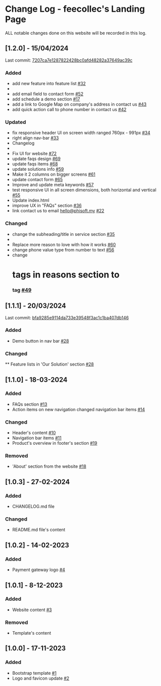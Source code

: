 # Change Log - feecollec's Landing Page
ALL notable changes done on this website will be recorded in this log.

## [1.2.0] - 15/04/2024
Last commit: [7207ca7e1287822428bc0afd48282a37649ac39c](https://github.com/phisoft/feecollec-web/commit/7207ca7e1287822428bc0afd48282a37649ac39c)

### Added
* add new feature into feature list [#32](https://github.com/phisoft/feecollec-web/issues/32)
* 
* add email field to contact form [#52](https://github.com/phisoft/feecollec-web/issues/52)
* add schedule a demo section [#17](https://github.com/phisoft/feecollec-web/issues/17)
* add a link to Google Map on company's address in contact us [#43](https://github.com/phisoft/feecollec-web/issues/43)
* add quick action call to phone number in contact us [#42](https://github.com/phisoft/feecollec-web/issues/42)

### Updated
* fix responsive header UI on screen width ranged 760px - 991px [#34](https://github.com/phisoft/feecollec-web/issues/34)
* right align nav-bar [#33](https://github.com/phisoft/feecollec-web/issues/33)
* Changelog
* 
* Fix UI for website [#72](https://github.com/phisoft/feecollec-web/issues/72)
* update faqs design [#69](https://github.com/phisoft/feecollec-web/issues/69)
* update faqs items [#68](https://github.com/phisoft/feecollec-web/issues/68)
* update solutions info [#59](https://github.com/phisoft/feecollec-web/issues/59)
* Make it 2 columns on bigger screens [#61](https://github.com/phisoft/feecollec-web/issues/61)
* update contact form [#65](https://github.com/phisoft/feecollec-web/issues/65)
* Improve and update meta keywords [#57](https://github.com/phisoft/feecollec-web/issues/57)
* test responsive UI in all screen dimensions, both horizontal and vertical [#55](https://github.com/phisoft/feecollec-web/issues/55)
* Update index.html
* improve UX in "FAQs" section [#36](https://github.com/phisoft/feecollec-web/issues/36)
* link contact us to email hello@phisoft.my [#22](https://github.com/phisoft/feecollec-web/issues/22)

### Changed
* change the subheading/title in service section [#35](https://github.com/phisoft/feecollec-web/issues/33)
*
* Replace more reason to love with how it works [#60](https://github.com/phisoft/feecollec-web/issues/60)
* change phone value type from number to text [#56](https://github.com/phisoft/feecollec-web/issues/56)
* change <h1> tags in reasons section to <h3> tag [#49](https://github.com/phisoft/feecollec-web/issues/49)





## [1.1.1] - 20/03/2024
Last commit: [bfa9285e9114da733e39548f3ac1c1ba407db146](https://github.com/phisoft/feecollec-web/commit/bfa9285e9114da733e39548f3ac1c1ba407db146)

### Added
* Demo button in nav bar [#28](https://github.com/phisoft/feecollec-web/issues/28)

### Changed
** Feature lists in 'Our Solution' section [#28](https://github.com/phisoft/feecollec-web/issues/28)

## [1.1.0] - 18-03-2024
### Added
* FAQs section [#13](https://github.com/phisoft/feecollec-web/issues/13)
* Action items on new navigation changed navigation bar items [#14](https://github.com/phisoft/feecollec-web/issues/14)

### Changed
* Header's content [#10](https://github.com/phisoft/feecollec-web/issues/10)
* Navigation bar items [#11](https://github.com/phisoft/feecollec-web/issues/11)
* Product's overview in footer's section [#19](https://github.com/phisoft/feecollec-web/issues/19)

### Removed
* 'About' section from the website [#18](https://github.com/phisoft/feecollec-web/issues/18)

## [1.0.3] - 27-02-2024
### Added
* CHANGELOG.md file

### Changed
* README.md file's content

## [1.0.2] - 14-02-2023
### Added
* Payment gateway logo [#4](https://github.com/phisoft/feecollec-web/issues/4)

## [1.0.1] - 8-12-2023
### Added
* Website content [#3](https://github.com/phisoft/feecollec-web/issues/3)

### Removed
* Template's content

## [1.0.0] - 17-11-2023
### Added
* Bootstrap template [#1](https://github.com/phisoft/feecollec-web/issues/1)
* Logo and favicon update [#2](https://github.com/phisoft/feecollec-web/issues/2)
